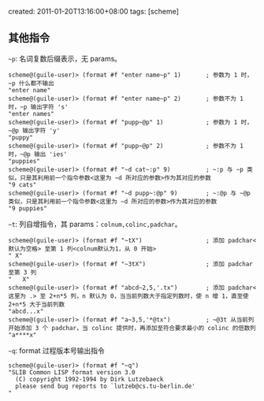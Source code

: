 created: 2011-01-20T13:16:00+08:00
tags: [scheme]

## 其他指令

`~p`: 名词复数<Plural>后缀表示，无 params。

```
scheme@(guile-user)> (format #f "enter name~p" 1)       ; 参数为 1 时，~p 什么都不输出
"enter name"
scheme@(guile-user)> (format #f "enter name~p" 2)       ; 参数不为 1 时，~p 输出字符 's'
"enter names"
scheme@(guile-user)> (format #f "pupp~@p" 1)            ; 参数为 1 时，~@p 输出字符 'y'
"puppy"
scheme@(guile-user)> (format #f "pupp~@p" 2)            ; 参数不为 1 时，~@p 输出 'ies'
"puppies"
scheme@(guile-user)> (format #f "~d cat~:p" 9)          ; ~:p 与 ~p 类似，只是其利用前一个指令参数<这里为 ~d 所对应的参数>作为其对应的参数
"9 cats"
scheme@(guile-user)> (format #f "~d pupp~:@p" 9)        ; ~:@p 与 ~@p 类似，只是其利用前一个指令参数<这里为 ~d 所对应的参数>作为其对应的参数
"9 puppies"
```

`~t`: 列自增指令<Advance to a column position>，其 params：`colnum,colinc,padchar`。

```
scheme@(guile-user)> (format #f "~tX")                  ; 添加 padchar<默认为空格> 至第 1 列<colnum默认为1，从 0 开始>
" X"
scheme@(guile-user)> (format #f "~3tX")                 ; 添加 padchar 至第 3 列
"   X"
scheme@(guile-user)> (format #f "abcd~2,5,'.tx")        ; 添加 padchar<这里为 .> 至 2+n*5 列，n 默认为 0，当当前列数大于指定列数时，使 n 增 1，直至使 2+n*5 大于当前列数
"abcd...x"
scheme@(guile-user)> (format #f "a~3,5,'*@tx")          ; ~@3t 从当前列开始添加 3 个 padchar，当 colinc 提供时，再添加至符合要求最小的 colinc 的倍数列
"a****x"
```

`~q`: format 过程版本号输出指令

```
scheme@(guile-user)> (format #f "~q")           
"SLIB Common LISP format version 3.0
  (C) copyright 1992-1994 by Dirk Lutzebaeck
  please send bug reports to `lutzeb@cs.tu-berlin.de'
"
```
